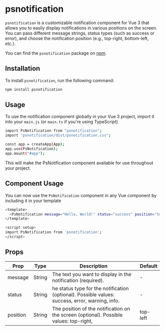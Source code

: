 # psnotification

`psnotification` is a customizable notification component for Vue 3 that allows you to easily display notifications in various positions on the screen. You can pass different message strings, status types (such as success or error), and choose the notification position (e.g., top-right, bottom-left, etc.).

You can find the `psnotification` package on [npm](https://www.npmjs.com/package/psnotification).


## Installation

To install `psnotification`, run the following command:

```bash
npm install psnotification
```
## Usage
To use the notification component globally in your Vue 3 project, import it into your `main.js` (or `main.ts` if you're using TypeScript)

```bash
import PsNotification from "psnotification";
import "psnotification/dist/psnotification.css";

const app = createApp(App);
app.use(PsNotification);
app.mount("#app");

```

This will make the PsNotification component available for use throughout your project.

## Component Usage
You can now use the `PsNotification` component in any Vue component by including it in your template

```bash
<template>
  <PsNotification message="Hello, World!" status="success" position="top-right" />
</template>

<script setup>
import PsNotification from 'psnotification';
</script>
```

## Props

| Prop | Type | Description | Default |
| -------- | -------- | -------- | -------- |
| message | String | The text you want to display in the notification (required). | - |
| status | String | he status type for the notification (optional). Possible values: success, error, warning, info. | - |
| position | String |The position of the notification on the screen (optional). Possible values: top-right, | top-left |